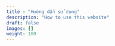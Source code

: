 ```yaml
---
title : "Hướng dẫn sử dụng"
description: "How to use this website"
draft: false
images: []
weight: 100
---
```

